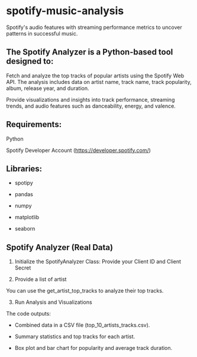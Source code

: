 # spotify-music-analysis
Spotify's audio features with streaming performance metrics to uncover patterns in successful music.

## The Spotify Analyzer is a Python-based tool designed to:

Fetch and analyze the top tracks of popular artists using the Spotify Web API. The analysis includes data on artist name, track name, track popularity, album, release year, and duration.

Provide visualizations and insights into track performance, streaming trends, and audio features such as danceability, energy, and valence.

## Requirements:

Python

Spotify Developer Account (https://developer.spotify.com/)

## Libraries:

- spotipy

- pandas

- numpy

- matplotlib

- seaborn

## Spotify Analyzer (Real Data)

1. Initialize the SpotifyAnalyzer Class: Provide your Client ID and Client Secret

2. Provide a list of artist

You can use the get_artist_top_tracks to analyze their top tracks.

3. Run Analysis and Visualizations

The code outputs:

- Combined data in a CSV file (top_10_artists_tracks.csv).

- Summary statistics and top tracks for each artist.

- Box plot and bar chart for popularity and average track duration.

